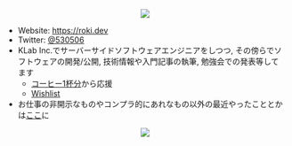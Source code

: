 <div align="center"><img align="center" src="https://github-readme-stats.vercel.app/api?username=falgon&theme=tokyonight&show_icons=true&count_private=true&hide=contribs" /></div>

- Website: <https://roki.dev>
- Twitter: [@530506](https://twitter.com/530506)
- KLab Inc.でサーバーサイドソフトウェアエンジニアをしつつ, その傍らでソフトウェアの開発/公開, 技術情報や入門記事の執筆, 勉強会での発表等してます
    - [コーヒー1杯分](https://www.buymeacoffee.com/roki)から応援
    - [Wishlist](https://www.amazon.co.jp/hz/wishlist/ls/1NF4D88PJD2HM?ref_=wl_share)
- お仕事の非開示なものやコンプラ的にあれなもの以外の最近やったこととかは[ここ](./portfolio.md)に

<div align="center"><img style="display:inline-block;"src="https://komarev.com/ghpvc/?username=falgon&color=blue" /></div>
